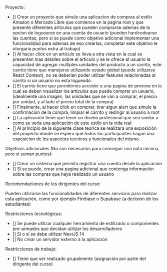 Proyecto:

- [] Crear un proyecto que simule una aplicacion de compras al estilo Amazon o Mercado Libre que comience en la pagina root y que presente diferentes articulos que pueden comprarse ademas de la opcion de loguearse en una cuenta de usuario (pueden hardcodearse las cuentas, pero si se puede como objetivo adicional implementar una funcionalidad para ademas de eso crearlas, completar este objetivo le otorgaria puntos extra al trabajo)
- [] Al hacer click en un artículo se lleva a otra vista en la cual se presentan mas detalles sobre el articulo y se le ofrece al usuario la capacidad de agregar multiples unidades del producto a un carrito, este carrito tiene que manejarse utilizando estado global (puede utilizarse React Context), no se deberian poder utilizar features relacionadas al carrito si un usuario no esta logueado.
- [] El carrito tiene que permitirnos acceder a una pagina de preview en la cual se deben visualizar los articulos que puede comprar un usuario, (idealmente una imagen, las unidades que se van a comprar, el precio por unidad, y al lado el precio total de la compra)
- [] Finalmente, al hacer click en comprar, tirar algun alert que simule la confirmacion de la compra, limpiar el carrito y redirigir al usuario a root
- [] La aplicación tiene que tener un diseño profesional que sea similar a como se veria una aplicación de este estilo en la vida real
- [] Al principio de la siguiente clase teorica se realizara una exposición del proyecto donde se espera que todos los participantes hagan una exposicion de los aspectos tecnicos y funcionales del mismo.

Objetivos adicionales (No son necesarios para conseguir una nota minima, pero si suman puntos):

- [] Crear un sistema que permita registrar una cuenta desde la aplicación
- [] Si se puede, crear una pagina adicional que contenga información sobre las compras que haya realizado un usuario

Recomendaciones de los dirigentes del curso:

Pueden utilizarse las funcionalidades de diferentes servicios para realizar esta aplicación, como por ejemplo Firebase o Supabase (a decision de los estudiantes)

Restricciones tecnológicas:

- [] Se puede utilizar cualquier herramienta de estilizado o componentes pre-armados que decidan utilizar los desarrolladores
- [] Si o si se debe utilizar NextJS 14
- [] No crear un servidor externo a la aplicación

Restricciones de trabajo:

- [] Tiene que ser realizado grupalmente (asignación por parte del dirigente del curso)
